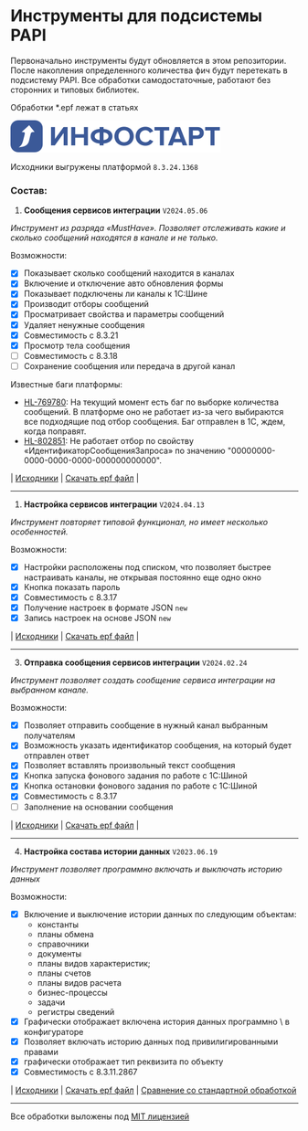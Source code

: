 # Инструменты для подсиcтемы PAPI

Первоначально инструменты будут обновляется в этом репозитории. После накопления определенного количества фич будут перетекать в подсистему PAPI.
Все обработки самодостаточные, работают без сторонних и типовых библиотек.

Обработки \*.epf лежат в статьях

![Infostart](/assets/img/svg/infostartlogo.svg)

Исходники выгружены платформой `8.3.24.1368`

### Состав:

1. **Сообщения сервисов интеграции** `V2024.05.06`

_Инструмент из разряда «MustHave». Позволяет отслеживать какие и сколько сообщений находятся в канале и не только._

Возможности:

- [x] Показывает сколько сообщений находится в каналах
- [x] Включение и отключение авто обновления формы
- [x] Показывает подключены ли каналы к 1С:Шине
- [x] Производит отборы сообщений
- [x] Просматривает свойства и параметры сообщений
- [x] Удаляет ненужные сообщения
- [x] Совместимость с 8.3.21
- [x] Просмотр тела сообщения
- [ ] Совместимость с 8.3.18
- [ ] Сохранение сообщения или передача в другой канал

Известные баги платформы:

- [HL-769780](https://bugboard.v8.1c.ru/error/000150912): На текущий момент есть баг по выборке количества сообщений. В платформе оно не работает из-за чего выбираются все подходящие под отбор сообщения. Баг отправлен в 1С, ждем, когда поправят.
- [HL-802851](https://regevent.1c.ru/sbo/tp/c3d2f281-dc5c-11ee-8161-0050569f2415/info/): Не работает отбор по свойству «ИдентификаторСообщенияЗапроса» по значению "00000000-0000-0000-0000-000000000000".

| [Исходники](/src/IntegrationServicesMessages/) | [Скачать epf файл](https://infostart.ru/1c/tools/2050054/) |

---

1. **Настройка сервисов интеграции** `V2024.04.13`

_Инструмент повторяет типовой функционал, но имеет несколько особенностей._

Возможности:

- [x] Настройки расположены под списком, что позволяет быстрее настраивать каналы, не открывая постоянно еще одно окно
- [x] Кнопка показать пароль
- [x] Совместимость с 8.3.17
- [x] Получение настроек в формате JSON `new`
- [x] Запись настроек на основе JSON `new`

| [Исходники](/src/IntegrationServicesSettings/) | [Скачать epf файл](https://infostart.ru/1c/tools/2050054/) |

---

3. **Отправка сообщения сервисов интеграции** `V2024.02.24`

_Инструмент позволяет создать сообщение сервиса интеграции на выбранном канале._

Возможности:

- [x] Позволяет отправить сообщение в нужный канал выбранным получателям
- [x] Возможность указать идентификатор сообщения, на который будет отправлен ответ
- [x] Позволяет вставлять произвольный текст сообщения
- [x] Кнопка запуска фонового задания по работе с 1С:Шиной
- [x] Кнопка остановки фонового задания по работе с 1С:Шиной
- [x] Совместимость с 8.3.17
- [ ] Заполнение на основании сообщения

| [Исходники](/src/SendingMessageIntegrationServices/) | [Скачать epf файл](https://infostart.ru/1c/tools/2050054/) |

---

4. **Настройка состава истории данных** `V2023.06.19`

_Инструмент позволяет программно включать и выключать историю данных_

Возможности:

- [x] Включение и выключение истории данных по следующим объектам:
  - константы
  - планы обмена
  - справочники
  - документы
  - планы видов характеристик;
  - планы счетов
  - планы видов расчета
  - бизнес-процессы
  - задачи
  - регистры сведений
- [x] Графически отображает включена история данных программно \ в конфигураторе
- [x] Позволяет включать историю данных под привилигированными правами
- [x] графически отображает тип реквизита по объекту
- [x] Совместимость с 8.3.11.2867

| [Исходники](/src/DataHistorySettings/) | [Скачать epf файл](https://infostart.ru/1c/tools/1808124/) | [Сравнение со стандартной обработкой](https://infostart.ru/1c/tools/1882953/)

---

Все обработки выложены под [MIT лицензией](https://mit-license.org/)
